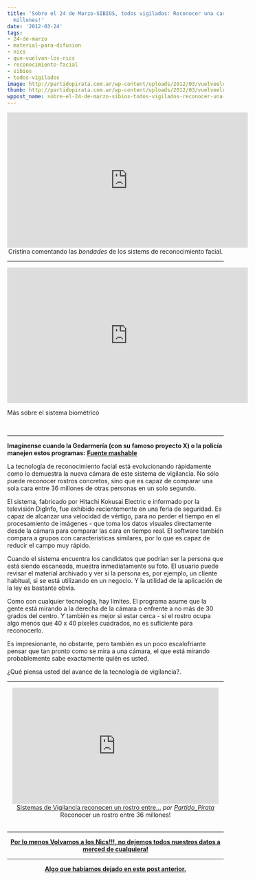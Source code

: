 ```yaml
---
title: 'Sobre el 24 de Marzo-SIBIOS, todos vigilados: Reconocer una cara entre 36
  millones!'
date: '2012-03-24'
tags:
- 24-de-marzo
- material-para-difusion
- nics
- que-vuelvan-los-nics
- reconocimiento-facial
- sibios
- todos-vigilados
image: http://partidopirata.com.ar/wp-content/uploads/2012/03/vuelveelnick.png
thumb: http://partidopirata.com.ar/wp-content/uploads/2012/03/vuelveelnick.png
wppost_name: sobre-el-24-de-marzo-sibios-todos-vigilados-reconocer-una-cara-entre-36-millones
---
```


<center>
<iframe src="http://www.youtube.com/embed/ZZnVuBHJ994" frameborder="0" width="560" height="315"></iframe>
Cristina comentando las <em>bondades</em> de los sistems de reconocimiento facial.</center>

<hr />

<iframe src="http://www.youtube.com/embed/ARWx6uWxHtU" frameborder="0" width="560" height="315"></iframe>

Más sobre el sistema biométrico

&nbsp;

<hr />

<strong>Imagínense cuando la Gedarmería (con su famoso proyecto X) o la policía manejen estos programas:</strong>
<strong> <a href="https://mashable.com/2012/03/23/hitachi-face-recognition/" target="_blank">Fuente mashable</a></strong>

<strong></strong>
La tecnología de reconocimiento facial está evolucionando rápidamente como lo demuestra la nueva cámara de este sistema de vigilancia. No sólo puede reconocer rostros concretos, sino que es capaz de comparar una sola cara entre 36 millones de otras personas en un solo segundo.

El sistema, fabricado por Hitachi Kokusai Electric e informado por la televisión DigInfo, fue exhibido recientemente en una feria de seguridad. Es capaz de alcanzar una velocidad de vértigo, para no perder el tiempo en el procesamiento de imágenes - que toma los datos visuales directamente desde la cámara para comparar las cara en tiempo real. El software también compara a grupos con características similares, por lo que es capaz de reducir el campo muy rápido.

Cuando el sistema encuentra los candidatos que podrían ser la persona que está siendo escaneada, muestra inmediatamente su foto. El usuario puede revisar el material archivado y ver si la persona es, por ejemplo, un cliente habitual, si se está utilizando en un negocio. Y la utilidad de la aplicación de la ley es bastante obvia.

Como con cualquier tecnología, hay límites. El programa asume que la gente está mirando a la derecha de la cámara o enfrente a no más de 30 grados del centro. Y también es mejor si estar cerca - si el rostro ocupa algo menos que 40 x 40 píxeles cuadrados, no es suficiente para reconocerlo.

Es impresionante, no obstante, pero también es un poco escalofriante pensar que tan pronto como se mira a una cámara, el que está mirando probablemente sabe exactamente quién es usted.

¿Qué piensa usted del avance de la tecnología de vigilancia?.

<hr />

<center><iframe src="http://www.dailymotion.com/embed/video/xpoa0y" frameborder="0" width="480" height="270"></iframe>
<a href="http://www.dailymotion.com/video/xpoa0y_sistemas-de-vigilancia-reconocen-un-rostro-entre-36-millones-en-segundos_news" target="_blank">Sistemas de Vigilancia reconocen un rostro entre...</a> <em>por <a href="http://www.dailymotion.com/Partido_Pirata" target="_blank">Partido_Pirata</a></em>
Reconocer un rostro entre 36 millones!</center>&nbsp;

<hr />
<p style="text-align: center;"><strong><a href="http://nicks.partidopirata.com.ar/">Por lo menos Volvamos a los Nics!!!, no dejemos todos nuestros datos a merced de cualquiera!</a></strong></p>


<hr />
<p style="text-align: center;"><strong><a href="http://partidopirata.com.ar/3627/sobre-el-24-de-marzo-cuidemos-nuestra-privacidad">Algo que habíamos dejado en este post anterior.</a></strong></p>
